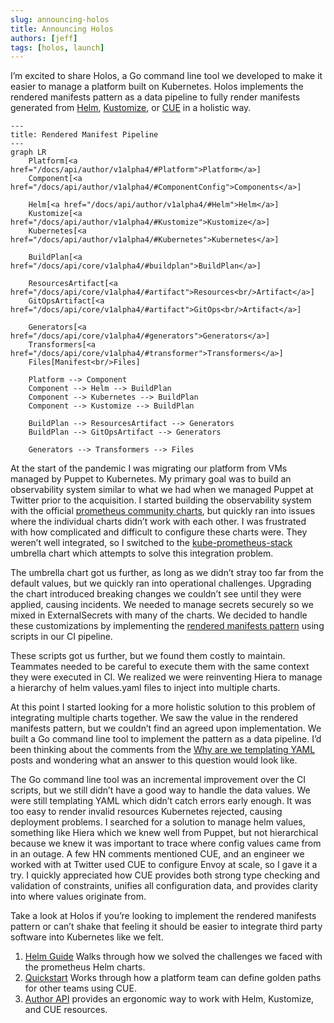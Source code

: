 ```yaml
---
slug: announcing-holos
title: Announcing Holos
authors: [jeff]
tags: [holos, launch]
---
```


I’m excited to share Holos, a Go command line tool we developed to make it
easier to manage a platform built on Kubernetes.  Holos implements the rendered
manifests pattern as a data pipeline to fully render manifests generated from
[Helm], [Kustomize], or [CUE] in a holistic way.

[Helm]: https://helm.sh/
[Kustomize]: https://kustomize.io/
[CUE]: https://cuelang.org/

```mermaid
---
title: Rendered Manifest Pipeline
---
graph LR
    Platform[<a href="/docs/api/author/v1alpha4/#Platform">Platform</a>]
    Component[<a href="/docs/api/author/v1alpha4/#ComponentConfig">Components</a>]

    Helm[<a href="/docs/api/author/v1alpha4/#Helm">Helm</a>]
    Kustomize[<a href="/docs/api/author/v1alpha4/#Kustomize">Kustomize</a>]
    Kubernetes[<a href="/docs/api/author/v1alpha4/#Kubernetes">Kubernetes</a>]

    BuildPlan[<a href="/docs/api/core/v1alpha4/#buildplan">BuildPlan</a>]

    ResourcesArtifact[<a href="/docs/api/core/v1alpha4/#artifact">Resources<br/>Artifact</a>]
    GitOpsArtifact[<a href="/docs/api/core/v1alpha4/#artifact">GitOps<br/>Artifact</a>]

    Generators[<a href="/docs/api/core/v1alpha4/#generators">Generators</a>]
    Transformers[<a href="/docs/api/core/v1alpha4/#transformer">Transformers</a>]
    Files[Manifest<br/>Files]

    Platform --> Component
    Component --> Helm --> BuildPlan
    Component --> Kubernetes --> BuildPlan
    Component --> Kustomize --> BuildPlan

    BuildPlan --> ResourcesArtifact --> Generators
    BuildPlan --> GitOpsArtifact --> Generators

    Generators --> Transformers --> Files
```

<!-- truncate -->

At the start of the pandemic I was migrating our platform from VMs managed by
Puppet to Kubernetes.  My primary goal was to build an observability system
similar to what we had when we managed Puppet at Twitter prior to the
acquisition.  I started building the observability system with the official
[prometheus community charts], but quickly ran into issues where the
individual charts didn’t work with each other.  I was frustrated with how
complicated and difficult to configure these charts were.  They weren’t well
integrated, so I switched to the [kube-prometheus-stack] umbrella chart which
attempts to solve this integration problem.

The umbrella chart got us further, as long as we didn’t stray too far from the
default values, but we quickly ran into operational challenges.  Upgrading the
chart introduced breaking changes we couldn’t see until they were applied,
causing incidents.  We needed to manage secrets securely so we mixed in
ExternalSecrets with many of the charts.  We decided to handle these
customizations by implementing the [rendered manifests pattern] using scripts in
our CI pipeline.

These scripts got us further, but we found them costly to maintain.
Teammates needed to be careful to execute them with the same context they were
executed in CI.  We realized we were reinventing Hiera to manage a hierarchy of
helm values.yaml files to inject into multiple charts.

At this point I started looking for a more holistic solution to this problem of
integrating multiple charts together.  We saw the value in the rendered
manifests pattern, but we couldn’t find an agreed upon implementation.  We built
a Go command line tool to implement the pattern as a data pipeline.  I’d been
thinking about the comments from the [Why are we templating YAML] posts and
wondering what an answer to this question would look like.

The Go command line tool was an incremental improvement over the CI scripts, but
we still didn’t have a good way to handle the data values.  We were still
templating YAML which didn’t catch errors early enough.  It was too easy to
render invalid resources Kubernetes rejected, causing deployment problems.  I
searched for a solution to manage helm values, something like Hiera which we
knew well from Puppet, but not hierarchical because we knew it was important to
trace where config values came from in an outage.  A few HN comments mentioned
CUE, and an engineer we worked with at Twitter used CUE to configure Envoy at
scale, so I gave it a try.  I quickly appreciated how CUE provides both strong
type checking and validation of constraints, unifies all configuration data, and
provides clarity into where values originate from.

Take a look at Holos if you’re looking to implement the rendered manifests
pattern or can’t shake that feeling it should be easier to integrate third party
software into Kubernetes like we felt.

1. [Helm Guide] Walks through how we solved the challenges we faced with the prometheus Helm charts.
2. [Quickstart] Works through how a platform team can define golden paths for other teams using CUE.
3. [Author API] provides an ergonomic way to work with Helm, Kustomize, and CUE resources.

[Helm Guide]: /docs/guides/helm/
[Guides]: /docs/guides/
[API Reference]: /docs/api/
[Quickstart]: /docs/quickstart/
[Author API]: /docs/api/author/
[Core API]: /docs/api/core/
[Open Infrastructure Services]: https://openinfrastructure.co/
[Why are we templating YAML]: https://hn.algolia.com/?dateRange=all&page=0&prefix=false&query=https%3A%2F%2Fleebriggs.co.uk%2Fblog%2F2019%2F02%2F07%2Fwhy-are-we-templating-yaml&sort=byDate&type=story

[Holos]: https://holos.run/
[Quickstart]: /docs/quickstart/

[Helm]: https://helm.sh/
[Kustomize]: https://kustomize.io/
[CUE]: https://cuelang.org/
[rendered manifests pattern]: https://akuity.io/blog/the-rendered-manifests-pattern/
[prometheus community charts]: https://github.com/prometheus-community/helm-charts
[kube-prometheus-stack]: https://github.com/prometheus-community/helm-charts/tree/main/charts/kube-prometheus-stack
